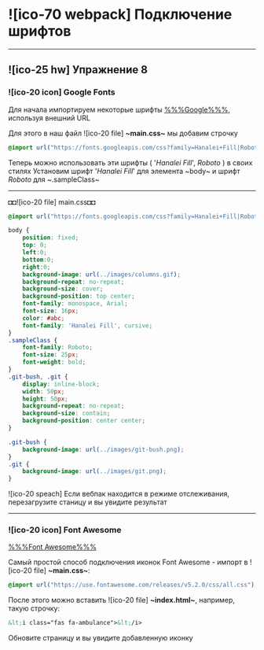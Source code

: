 # ![ico-70 webpack] Подключение шрифтов

________________________________

## ![ico-25 hw] Упражнение 8

### ![ico-20 icon] Google Fonts

Для начала импортируем некоторые шрифты [%%%Google%%%](fonts.google.com), используя внешний URL

Для этого в наш файл ![ico-20 file] **~main.css~** мы добавим строчку

~~~css
@import url("https://fonts.googleapis.com/css?family=Hanalei+Fill|Roboto");
~~~

Теперь можно использовать эти шрифты ( '_Hanalei Fill_', _Roboto_ ) в своих стилях
Установим шрифт  '_Hanalei Fill_'   для элемента  ~body~
и шрифт  _Roboto_  для  ~.sampleClass~

______________________________________________________

◘◘![ico-20 file] main.css◘◘

~~~css
@import url("https://fonts.googleapis.com/css?family=Hanalei+Fill|Roboto:100,300,400");

body {
    position: fixed;
    top: 0;
    left:0;
    bottom:0;
    right:0;
    background-image: url(../images/columns.gif);
    background-repeat: no-repeat;
    background-size: cover;
    background-position: top center;
    font-family: monospace, Arial;
    font-size: 16px;
    color: #abc;
    font-family: 'Hanalei Fill', cursive;
}
.sampleClass {
    font-family: Roboto;
    font-size: 25px;
    font-weight: bold;
}
.git-bush, .git {
    display: inline-block;
    width: 50px;
    height: 50px;
    background-repeat: no-repeat;
    background-size: contain;
    background-position: center center;
}

.git-bush {
    background-image: url(../images/git-bush.png);
}
.git {
    background-image: url(../images/git.png);
}
~~~

![ico-20 speach] Если вебпак находится в режиме отслеживания, перезагрузите станицу и вы увидите результат

________________________________________________

### ![ico-20 icon] Font Awesome

[%%%Font Awesome%%%](fontawesome.com)

Самый простой способ подключения иконок Font Awesome - импорт в ![ico-20 file] **~main.css~**:

~~~css
@import url("https://use.fontawesome.com/releases/v5.2.0/css/all.css");
~~~

После этого можно вставить ![ico-20 file] **~index.html~**, например, такую строчку:

~~~html
&lt;i class="fas fa-ambulance">&lt;/i>
~~~

Обновите страницу и вы увидите добавленную иконку
